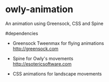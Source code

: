 # owly-animation
An animation using Greensock, CSS and Spine

#dependencies

- Greensock Tweenmax for flying animations  
http://greensock.com

- Spine for Owly's movements  
http://esotericsoftware.com

- CSS animations for landscape movements
